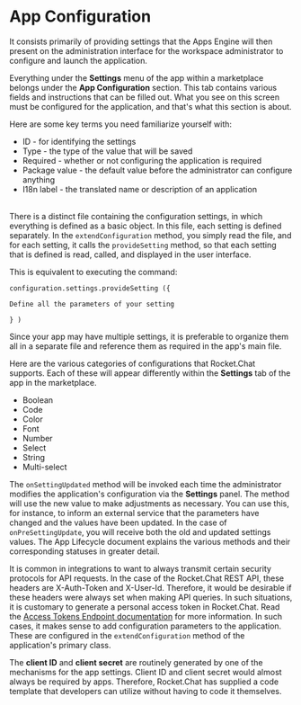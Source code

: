 # App Configuration

It consists primarily of providing settings that the Apps Engine will then present on the administration interface for the workspace administrator to configure and launch the application.&#x20;

Everything under the **Settings** menu of the app within a marketplace belongs under the **App Configuration** section. This tab contains various fields and instructions that can be filled out. What you see on this screen must be configured for the application, and that's what this section is about.&#x20;

Here are some key terms you need familiarize yourself with:&#x20;

* ID - for identifying the settings
* Type - the type of the value that will be saved
* Required - whether or not configuring the application is required
* Package value - the default value before the administrator can configure anything
* I18n label - the translated name or description of an application&#x20;

\
There is a distinct file containing the configuration settings, in which everything is defined as a basic object. In this file, each setting is defined separately. In the `extendConfiguration` method, you simply read the file, and for each setting, it calls the `provideSetting` method, so that each setting that is defined is read, called, and displayed in the user interface.&#x20;

This is equivalent to executing the command:&#x20;

```
configuration.settings.provideSetting ({

Define all the parameters of your setting

} )
```

Since your app may have multiple settings, it is preferable to organize them all in a separate file and reference them as required in the app's main file.&#x20;

Here are the various categories of configurations that Rocket.Chat supports. Each of these will appear differently within the **Settings** tab of the app in the marketplace.&#x20;

* Boolean
* Code
* Color
* Font
* Number
* Select
* String
* Multi-select

The `onSettingUpdated` method will be invoked each time the administrator modifies the application's configuration via the **Settings** panel. The method will use the new value to make adjustments as necessary. You can use this, for instance, to inform an external service that the parameters have changed and the values have been updated. In the case of `onPreSettingUpdate`, you will receive both the old and updated settings values. The App Lifecycle document explains the various methods and their corresponding statuses in greater detail.&#x20;

It is common in integrations to want to always transmit certain security protocols for API requests. In the case of the Rocket.Chat REST API, these headers are X-Auth-Token and X-User-Id. Therefore, it would be desirable if these headers were always set when making API queries. In such situations, it is customary to generate a personal access token in Rocket.Chat. Read the [Access Tokens Endpoint documentation](https://developer.rocket.chat/reference/api/rest-api/endpoints/other-important-endpoints/access-tokens-endpoints) for more information. In such cases, it makes sense to add configuration parameters to the application. These are configured in the `extendConfiguration` method of the application's primary class.&#x20;

The **client ID** and **client secret** are routinely generated by one of the mechanisms for the app settings. Client ID and client secret would almost always be required by apps. Therefore, Rocket.Chat has supplied a code template that developers can utilize without having to code it themselves.
